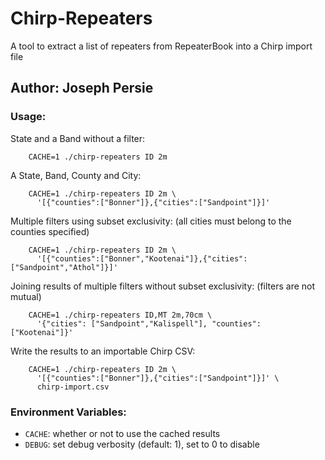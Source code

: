 # Chirp-Repeaters
  A tool to extract a list of repeaters from RepeaterBook into a Chirp import file

## Author: Joseph Persie

### Usage:

State and a Band without a filter:
```
    CACHE=1 ./chirp-repeaters ID 2m
```

A State, Band, County and City:
```
    CACHE=1 ./chirp-repeaters ID 2m \
      '[{"counties":["Bonner"]},{"cities":["Sandpoint"]}]'
```

Multiple filters using subset exclusivity: (all cities must belong to the counties specified)
```
    CACHE=1 ./chirp-repeaters ID 2m \
      '[{"counties":["Bonner","Kootenai"]},{"cities":["Sandpoint","Athol"]}]'
```

Joining results of multiple filters without subset exclusivity: (filters are not mutual)
```
    CACHE=1 ./chirp-repeaters ID,MT 2m,70cm \
      '{"cities": ["Sandpoint","Kalispell"], "counties": ["Kootenai"]}'
```

Write the results to an importable Chirp CSV:
```
    CACHE=1 ./chirp-repeaters ID 2m \
      '[{"counties":["Bonner"]},{"cities":["Sandpoint"]}]' \
      chirp-import.csv
```

### Environment Variables:
  * `CACHE`: whether or not to use the cached results
  * `DEBUG`: set debug verbosity (default: 1), set to 0 to disable
